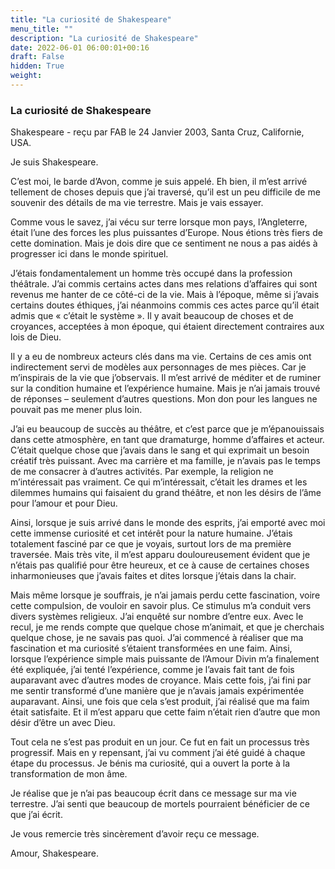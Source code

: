 ```yaml
---
title: "La curiosité de Shakespeare"
menu_title: ""
description: "La curiosité de Shakespeare"
date: 2022-06-01 06:00:01+00:16
draft: False
hidden: True
weight:
---
```

### La curiosité de Shakespeare

Shakespeare - reçu par FAB le 24 Janvier 2003, Santa Cruz, Californie, USA.

Je suis Shakespeare.

C’est moi, le barde d’Avon, comme je suis appelé. Eh bien, il m’est arrivé tellement de choses depuis que j’ai traversé, qu’il est un peu difficile de me souvenir des détails de ma vie terrestre. Mais je vais essayer.

Comme vous le savez, j’ai vécu sur terre lorsque mon pays, l’Angleterre, était l’une des forces les plus puissantes d’Europe. Nous étions très fiers de cette domination. Mais je dois dire que ce sentiment ne nous a pas aidés à progresser ici dans le monde spirituel.

J’étais fondamentalement un homme très occupé dans la profession théâtrale. J’ai commis certains actes dans mes relations d’affaires qui sont revenus me hanter de ce côté-ci de la vie. Mais à l’époque, même si j’avais certains doutes éthiques, j’ai néanmoins commis ces actes parce qu’il était admis que « c’était le système ». Il y avait beaucoup de choses et de croyances, acceptées à mon époque, qui étaient directement contraires aux lois de Dieu.

Il y a eu de nombreux acteurs clés dans ma vie. Certains de ces amis ont indirectement servi de modèles aux personnages de mes pièces. Car je m’inspirais de la vie que j’observais. Il m’est arrivé de méditer et de ruminer sur la condition humaine et l’expérience humaine. Mais je n’ai jamais trouvé de réponses – seulement d’autres questions. Mon don pour les langues ne pouvait pas me mener plus loin.

J’ai eu beaucoup de succès au théâtre, et c’est parce que je m’épanouissais dans cette atmosphère, en tant que dramaturge, homme d’affaires et acteur. C’était quelque chose que j’avais dans le sang et qui exprimait un besoin créatif très puissant. Avec ma carrière et ma famille, je n’avais pas le temps de me consacrer à d’autres activités. Par exemple, la religion ne m’intéressait pas vraiment. Ce qui m’intéressait, c’était les drames et les dilemmes humains qui faisaient du grand théâtre, et non les désirs de l’âme pour l’amour et pour Dieu.

Ainsi, lorsque je suis arrivé dans le monde des esprits, j’ai emporté avec moi cette immense curiosité et cet intérêt pour la nature humaine. J’étais totalement fasciné par ce que je voyais, surtout lors de ma première traversée. Mais très vite, il m’est apparu douloureusement évident que je n’étais pas qualifié pour être heureux, et ce à cause de certaines choses inharmonieuses que j’avais faites et dites lorsque j’étais dans la chair.

Mais même lorsque je souffrais, je n’ai jamais perdu cette fascination, voire cette compulsion, de vouloir en savoir plus. Ce stimulus m’a conduit vers divers systèmes religieux. J’ai enquêté sur nombre d’entre eux. Avec le recul, je me rends compte que quelque chose m’animait, et que je cherchais quelque chose, je ne savais pas quoi. J’ai commencé à réaliser que ma fascination et ma curiosité s’étaient transformées en une faim. Ainsi, lorsque l’expérience simple mais puissante de l’Amour Divin m’a finalement été expliquée, j’ai tenté l’expérience, comme je l’avais fait tant de fois auparavant avec d’autres modes de croyance. Mais cette fois, j’ai fini par me sentir transformé d’une manière que je n’avais jamais expérimentée auparavant. Ainsi, une fois que cela s’est produit, j’ai réalisé que ma faim était satisfaite. Et il m’est apparu que cette faim n’était rien d’autre que mon désir d’être un avec Dieu.

Tout cela ne s’est pas produit en un jour. Ce fut en fait un processus très progressif. Mais en y repensant, j’ai vu comment j’ai été guidé à chaque étape du processus. Je bénis ma curiosité, qui a ouvert la porte à la transformation de mon âme.

Je réalise que je n’ai pas beaucoup écrit dans ce message sur ma vie terrestre. J’ai senti que beaucoup de mortels pourraient bénéficier de ce que j’ai écrit.

Je vous remercie très sincèrement d’avoir reçu ce message.

Amour, Shakespeare.

